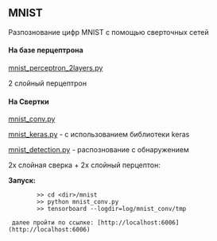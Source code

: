 ## MNIST

Разпознование цифр MNIST с помощью сверточных сетей 

#### На базе перцептрона 
[mnist_perceptron_2layers.py](mnist_perceptron_2layers.py)   

2 слойный перцептрон  

#### На Свертки  
[mnist_conv.py](mnist_conv.py)

[mnist_keras.py](mnist_keras.py) - с использованием библиотеки keras

[mnist_detection.py](mnist_detection.py) - распознование с обнаружением

2х слойная сверка + 2х слойный перцептон:
   
  <b>Запуск:</b>
     
            >> cd <dir>/mnist
            >> python mnist_conv.py
            >> tensorboard --logdir=log/mnist_conv/tmp 
        
     далее пройти по ссылке: [http://localhost:6006](http://localhost:6006)


 

